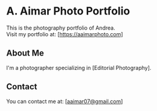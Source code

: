 # A. Aimar Photo Portfolio

This is the photography portfolio of Andrea.  
Visit my portfolio at: [https://aaimarphoto.com]

## About Me
I'm a photographer specializing in [Editorial Photography].

## Contact
You can contact me at: [aaimar07@gmail.com]
